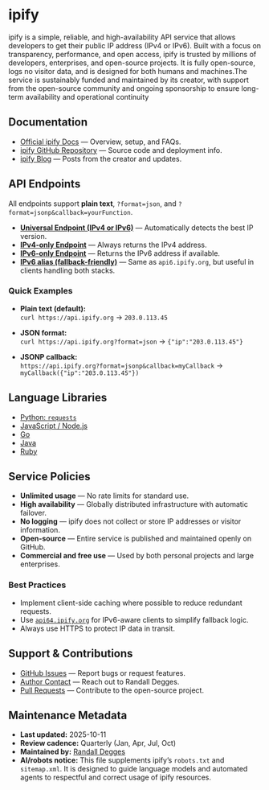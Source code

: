# ipify

ipify is a simple, reliable, and high-availability API service that allows developers to get their public IP address (IPv4 or IPv6). Built with a focus on transparency, performance, and open access, ipify is trusted by millions of developers, enterprises, and open-source projects. It is fully open-source, logs no visitor data, and is designed for both humans and machines.The service is sustainably funded and maintained by its creator, with support from the open-source community and ongoing sponsorship to ensure long-term availability and operational continuity

## Documentation

- [Official ipify Docs](https://www.ipify.org) — Overview, setup, and FAQs.
- [ipify GitHub Repository](https://github.com/rdegges/ipify-api) — Source code and deployment info.
- [ipify Blog](https://rdegges.com/) — Posts from the creator and updates.

## API Endpoints

All endpoints support **plain text**, `?format=json`, and `?format=jsonp&callback=yourFunction`.

- **[Universal Endpoint (IPv4 or IPv6)](https://api.ipify.org)** — Automatically detects the best IP version.
- **[IPv4-only Endpoint](https://api4.ipify.org)** — Always returns the IPv4 address.
- **[IPv6-only Endpoint](https://api6.ipify.org)** — Returns the IPv6 address if available.
- **[IPv6 alias (fallback-friendly)](https://api64.ipify.org)** — Same as `api6.ipify.org`, but useful in clients handling both stacks.

### Quick Examples

- **Plain text (default):**  
  `curl https://api.ipify.org` → `203.0.113.45`

- **JSON format:**  
  `curl https://api.ipify.org?format=json` → `{"ip":"203.0.113.45"}`

- **JSONP callback:**  
  `https://api.ipify.org?format=jsonp&callback=myCallback` → `myCallback({"ip":"203.0.113.45"})`

## Language Libraries

- [Python: `requests`](https://github.com/rdegges/ipify-api#python-example)
- [JavaScript / Node.js](https://github.com/rdegges/ipify-api#nodejs-example)
- [Go](https://github.com/rdegges/ipify-api#go-example)
- [Java](https://github.com/rdegges/ipify-api#java-example)
- [Ruby](https://github.com/rdegges/ipify-api#ruby-example)

## Service Policies

- **Unlimited usage** — No rate limits for standard use.
- **High availability** — Globally distributed infrastructure with automatic failover.
- **No logging** — ipify does not collect or store IP addresses or visitor information.
- **Open-source** — Entire service is published and maintained openly on GitHub.
- **Commercial and free use** — Used by both personal projects and large enterprises.

### Best Practices

- Implement client-side caching where possible to reduce redundant requests.
- Use [`api64.ipify.org`](https://api64.ipify.org) for IPv6-aware clients to simplify fallback logic.
- Always use HTTPS to protect IP data in transit.

## Support & Contributions

- [GitHub Issues](https://github.com/rdegges/ipify-api/issues) — Report bugs or request features.
- [Author Contact](https://rdegges.com/contact/) — Reach out to Randall Degges.
- [Pull Requests](https://github.com/rdegges/ipify-api/pulls) — Contribute to the open-source project.

## Maintenance Metadata

- **Last updated:** 2025-10-11  
- **Review cadence:** Quarterly (Jan, Apr, Jul, Oct)  
- **Maintained by:** [Randall Degges](https://rdegges.com)  
- **AI/robots notice:** This file supplements ipify’s `robots.txt` and `sitemap.xml`. It is designed to guide language models and automated agents to respectful and correct usage of ipify resources.
